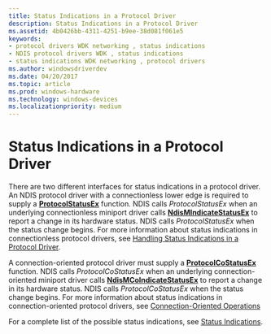 ```yaml
---
title: Status Indications in a Protocol Driver
description: Status Indications in a Protocol Driver
ms.assetid: 4b0426bb-4311-4251-b9ee-38d081f061e5
keywords:
- protocol drivers WDK networking , status indications
- NDIS protocol drivers WDK , status indications
- status indications WDK networking , protocol drivers
ms.author: windowsdriverdev
ms.date: 04/20/2017
ms.topic: article
ms.prod: windows-hardware
ms.technology: windows-devices
ms.localizationpriority: medium
---
```


# Status Indications in a Protocol Driver





There are two different interfaces for status indications in a protocol driver. An NDIS protocol driver with a connectionless lower edge is required to supply a [**ProtocolStatusEx**](https://msdn.microsoft.com/library/windows/hardware/ff570270) function. NDIS calls *ProtocolStatusEx* when an underlying connectionless miniport driver calls [**NdisMIndicateStatusEx**](https://msdn.microsoft.com/library/windows/hardware/ff563600) to report a change in its hardware status. NDIS calls *ProtocolStatusEx* when the status change begins. For more information about status indications in connectionless protocol drivers, see [Handling Status Indications in a Protocol Driver](handling-status-indications-in-a-protocol-driver.md).

A connection-oriented protocol driver must supply a [**ProtocolCoStatusEx**](https://msdn.microsoft.com/library/windows/hardware/ff570258) function. NDIS calls *ProtocolCoStatusEx* when an underlying connection-oriented miniport driver calls [**NdisMCoIndicateStatusEx**](https://msdn.microsoft.com/library/windows/hardware/ff563562) to report a change in its hardware status. NDIS calls *ProtocolCoStatusEx* when the status change begins. For more information about status indications in connection-oriented protocol drivers, see [Connection-Oriented Operations](connection-oriented-operations.md)

For a complete list of the possible status indications, see [Status Indications](https://msdn.microsoft.com/library/windows/hardware/ff570879).

 

 





